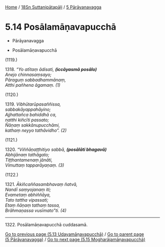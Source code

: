 
[Home](/) / [18Sn Suttanipātapāḷi](...md) / [5 Pārāyanavagga](../18Sn/5.md)

# 5.14 Posālamāṇavapucchā

* Pārāyanavagga

* Posālamāṇavapucchā

(1119.)

1318\. _“Yo atītaṃ ādisati, __(iccāyasmā posālo)___  
_Anejo chinnasaṃsayo;_  
_Pāraguṃ sabbadhammānaṃ,_  
_Atthi pañhena āgamaṃ. (1)_  


(1120.)

1319\. _Vibhūtarūpasaññissa,_  
_sabbakāyappahāyino;_  
_Ajjhattañca bahiddhā ca,_  
_natthi kiñcīti passato;_  
_Ñāṇaṃ sakkānupucchāmi,_  
_kathaṃ neyyo tathāvidho”. (2)_  


(1121.)

1320\. _“Viññāṇaṭṭhitiyo sabbā, __(posālāti bhagavā)___  
_Abhijānaṃ tathāgato;_  
_Tiṭṭhantamenaṃ jānāti,_  
_Vimuttaṃ tapparāyaṇaṃ. (3)_  


(1122.)

1321\. _Ākiñcaññasambhavaṃ ñatvā,_  
_Nandī saṃyojanaṃ iti;_  
_Evametaṃ abhiññāya,_  
_Tato tattha vipassati;_  
_Etaṃ ñāṇaṃ tathaṃ tassa,_  
_Brāhmaṇassa vusīmato”ti. (4)_  


---

1322\. Posālamāṇavapucchā cuddasamā.



[Go to previous page (5.13 Udayamāṇavapucchā)](5.13.md) / [Go to parent page (5 Pārāyanavagga)](../18Sn/5.md) / [Go to next page (5.15 Mogharājamāṇavapucchā)](5.15.md)


